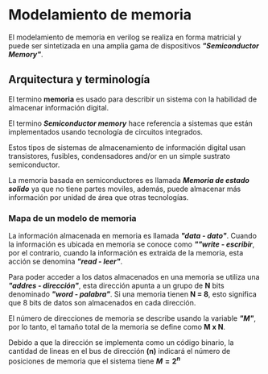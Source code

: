 # Modelamiento de memoria 
El modelamiento de memoria en verilog se realiza en forma matricial y puede ser sintetizada en una amplia gama de dispositivos ***"Semiconductor Memory"***. 

## Arquitectura y terminología 
El termino **memoria** es usado para describir un sistema con la habilidad de almacenar información digital. 

El termino ***Semiconductor memory*** hace referencia a sistemas que están implementados usando tecnología de circuitos integrados.

Estos tipos de sistemas de almacenamiento de información digital usan transistores, fusibles, condensadores and/or en un simple sustrato semiconductor. 

La memoria basada en semiconductores es llamada ***Memoria de estado solido*** ya que no tiene partes moviles, además, puede almacenar más información por unidad de área que otras tecnologías. 

### Mapa de un modelo de memoria 
La información almacenada en memoria es llamada ***"data - dato"***. Cuando la información es ubicada en memoria se conoce como ***""write - escribir***, por el contrario, cuando la información es extraida de la memoria, esta acción se denomina ***"read - leer"***. 

Para poder acceder a los datos almacenados en una memoria se utiliza una ***"addres - dirección"***, esta dirección apunta a un grupo de **N** bits denominado ***"word - palabra"***. Si una memoria tienen **N = 8**, esto significa que 8 bits de datos son almacenados en cada dirección. 

El número de direcciones de memoria se describe usando la variable ***"M"***, por lo tanto, el tamaño total de la memoria se define como **M x N**. 

Debido a que la dirección se implementa como un código binario, la cantidad de lineas en el bus de dirección **(n)** indicará el número de posiciones de memoria que el sistema tiene **$M = 2^n$** 
